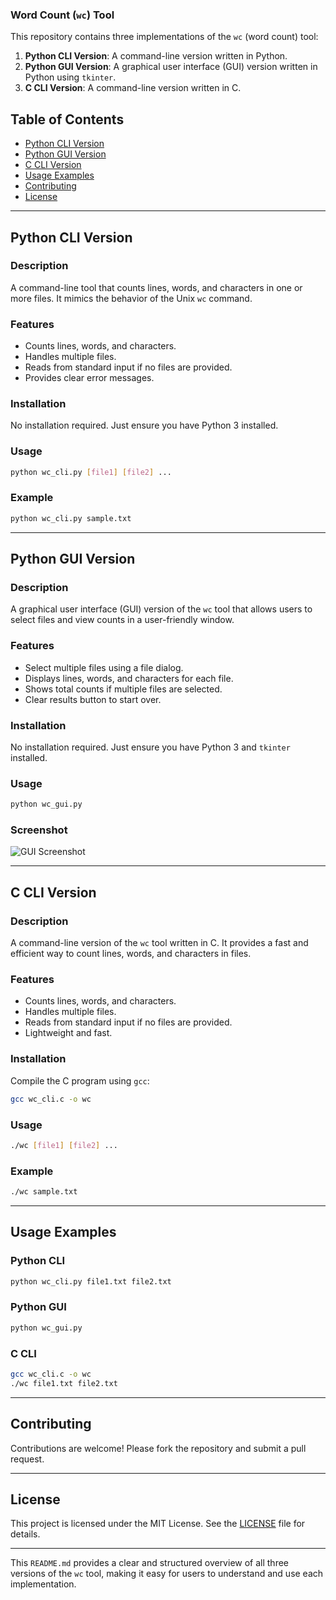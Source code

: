 ### Word Count (`wc`) Tool

This repository contains three implementations of the `wc` (word count) tool:

1. **Python CLI Version**: A command-line version written in Python.
2. **Python GUI Version**: A graphical user interface (GUI) version written in Python using `tkinter`.
3. **C CLI Version**: A command-line version written in C.

## Table of Contents

- [Python CLI Version](#python-cli-version)
- [Python GUI Version](#python-gui-version)
- [C CLI Version](#c-cli-version)
- [Usage Examples](#usage-examples)
- [Contributing](#contributing)
- [License](#license)

---

## Python CLI Version

### Description
A command-line tool that counts lines, words, and characters in one or more files. It mimics the behavior of the Unix `wc` command.

### Features
- Counts lines, words, and characters.
- Handles multiple files.
- Reads from standard input if no files are provided.
- Provides clear error messages.

### Installation
No installation required. Just ensure you have Python 3 installed.

### Usage
```bash
python wc_cli.py [file1] [file2] ...
```

### Example
```bash
python wc_cli.py sample.txt
```

---

## Python GUI Version

### Description
A graphical user interface (GUI) version of the `wc` tool that allows users to select files and view counts in a user-friendly window.

### Features
- Select multiple files using a file dialog.
- Displays lines, words, and characters for each file.
- Shows total counts if multiple files are selected.
- Clear results button to start over.

### Installation
No installation required. Just ensure you have Python 3 and `tkinter` installed.

### Usage
```bash
python wc_gui.py
```

### Screenshot
![GUI Screenshot](gui_screenshot.png)

---

## C CLI Version

### Description
A command-line version of the `wc` tool written in C. It provides a fast and efficient way to count lines, words, and characters in files.

### Features
- Counts lines, words, and characters.
- Handles multiple files.
- Reads from standard input if no files are provided.
- Lightweight and fast.

### Installation
Compile the C program using `gcc`:
```bash
gcc wc_cli.c -o wc
```

### Usage
```bash
./wc [file1] [file2] ...
```

### Example
```bash
./wc sample.txt
```

---

## Usage Examples

### Python CLI
```bash
python wc_cli.py file1.txt file2.txt
```

### Python GUI
```bash
python wc_gui.py
```

### C CLI
```bash
gcc wc_cli.c -o wc
./wc file1.txt file2.txt
```

---

## Contributing
Contributions are welcome! Please fork the repository and submit a pull request.

---

## License
This project is licensed under the MIT License. See the [LICENSE](LICENSE) file for details.

--- 

This `README.md` provides a clear and structured overview of all three versions of the `wc` tool, making it easy for users to understand and use each implementation.
